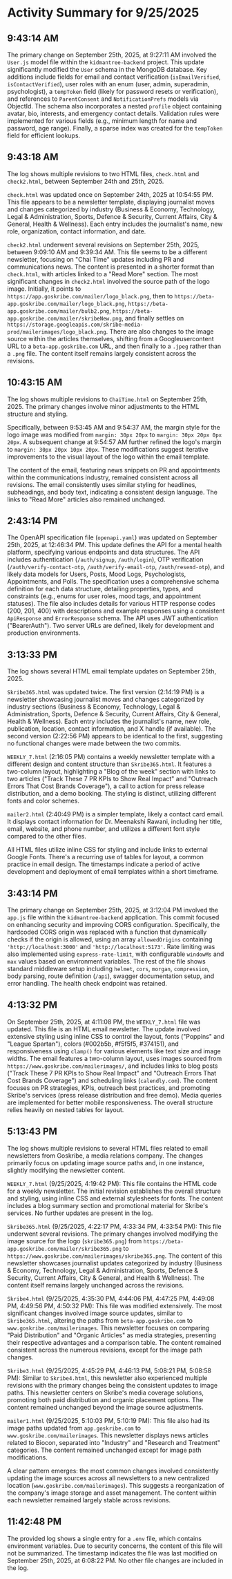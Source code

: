 # Activity Summary for 9/25/2025

## 9:43:14 AM
The primary change on September 25th, 2025, at 9:27:11 AM involved the `User.js` model file within the `kidmantree-backend` project.  This update significantly modified the `User` schema in the MongoDB database.  Key additions include fields for email and contact verification (`isEmailVerified`, `isContactVerified`), user roles with an enum (user, admin, superadmin, psychologist),  a `tempToken` field (likely for password resets or verification), and  references to `ParentConsent` and `NotificationPrefs` models via ObjectId.  The schema also incorporates a nested `profile` object containing avatar, bio, interests, and emergency contact details.  Validation rules were implemented for various fields (e.g., minimum length for name and password, age range).  Finally, a sparse index was created for the `tempToken` field for efficient lookups.


## 9:43:18 AM
The log shows multiple revisions to two HTML files, `check.html` and `check2.html`, between September 24th and 25th, 2025.

`check.html` was updated once on September 24th, 2025 at 10:54:55 PM. This file appears to be a newsletter template, displaying journalist moves and changes categorized by industry (Business & Economy, Technology, Legal & Administration, Sports, Defence & Security, Current Affairs, City & General, Health & Wellness).  Each entry includes the journalist's name, new role, organization, contact information, and date.

`check2.html` underwent several revisions on September 25th, 2025, between 9:09:10 AM and 9:39:34 AM.  This file seems to be a different newsletter, focusing on "Chai Time" updates including PR and communications news.  The content is presented in a shorter format than `check.html`, with articles linked to a "Read More" section.  The most significant changes in `check2.html` involved the source path of the logo image.  Initially, it points to `https://app.goskribe.com/mailer/logo_black.png`, then to `https://beta-app.goskribe.com/mailer/logo_black.png`,  `https://beta-app.goskribe.com/mailer/bulb2.png`,  `https://beta-app.goskribe.com/mailer/skribeNew.png`, and finally settles on `https://storage.googleapis.com/skribe-media-prod/mailerimages/logo_black.png`. There are also changes to the image source within the articles themselves, shifting from a Googleusercontent URL to a `beta-app.goskribe.com` URL, and then finally to a `.jpeg` rather than a `.png` file.  The content itself remains largely consistent across the revisions.


## 10:43:15 AM
The log shows multiple revisions to `ChaiTime.html` on September 25th, 2025.  The primary changes involve minor adjustments to the HTML structure and styling.

Specifically, between 9:53:45 AM and 9:54:37 AM, the margin style for the logo image was modified from `margin: 30px 20px` to `margin: 30px 20px 0px 20px`.  A subsequent change at 9:54:57 AM further refined the logo's margin to `margin: 30px 20px 10px 20px`. These modifications suggest iterative improvements to the visual layout of the logo within the email template.

The content of the email, featuring news snippets on PR and appointments within the communications industry, remained consistent across all revisions.  The email consistently uses similar styling for headlines, subheadings, and body text, indicating a consistent design language.  The links to "Read More" articles also remained unchanged.


## 2:43:14 PM
The OpenAPI specification file (`openapi.yaml`) was updated on September 25th, 2025, at 12:46:34 PM.  This update defines the API for a mental health platform, specifying various endpoints and data structures.  The API includes authentication (`/auth/signup`, `/auth/login`), OTP verification (`/auth/verify-contact-otp`, `/auth/verify-email-otp`, `/auth/resend-otp`), and likely data models for Users, Posts, Mood Logs, Psychologists, Appointments, and Polls.  The specification uses a comprehensive schema definition for each data structure, detailing properties, types, and constraints (e.g., enums for user roles, mood tags, and appointment statuses).  The file also includes details for various HTTP response codes (200, 201, 400) with descriptions and example responses using a consistent `ApiResponse` and `ErrorResponse` schema.  The API uses JWT authentication ("BearerAuth").  Two server URLs are defined, likely for development and production environments.


## 3:13:33 PM
The log shows several HTML email template updates on September 25th, 2025.

`Skribe365.html` was updated twice.  The first version (2:14:19 PM) is a newsletter showcasing journalist moves and changes categorized by industry sections (Business & Economy, Technology, Legal & Administration, Sports, Defence & Security, Current Affairs, City & General, Health & Wellness). Each entry includes the journalist's name, new role, publication, location, contact information, and X handle (if available). The second version (2:22:56 PM) appears to be identical to the first, suggesting no functional changes were made between the two commits.

`WEEKLY_7.html` (2:16:05 PM) contains a weekly newsletter template with a different design and content structure than `Skribe365.html`. It features a two-column layout, highlighting a "Blog of the week" section with links to two articles ("Track These 7 PR KPIs to Show Real Impact" and "Outreach Errors That Cost Brands Coverage"), a call to action for press release distribution, and a demo booking.  The styling is distinct, utilizing different fonts and color schemes.

`mailer2.html` (2:40:49 PM) is a simpler template, likely a contact card email. It displays contact information for Dr. Meenakshi Rawani, including her title, email, website, and phone number, and utilizes a different font style compared to the other files.


All HTML files utilize inline CSS for styling and include links to external Google Fonts.  There's a recurring use of tables for layout, a common practice in email design.  The timestamps indicate a period of active development and deployment of email templates within a short timeframe.


## 3:43:14 PM
The primary change on September 25th, 2025, at 3:12:04 PM involved the `app.js` file within the `kidmantree-backend` application.  This commit focused on enhancing security and improving CORS configuration.  Specifically, the hardcoded CORS origin was replaced with a function that dynamically checks if the origin is allowed, using an array `allowedOrigins`  containing `'http://localhost:3000'` and `'http://localhost:5173'`.  Rate limiting was also implemented using `express-rate-limit`, with configurable `windowMs` and `max` values based on environment variables.  The rest of the file shows standard middleware setup including `helmet`, `cors`, `morgan`, `compression`, body parsing, route definition (`/api`), swagger documentation setup, and error handling.  The health check endpoint was retained.


## 4:13:32 PM
On September 25th, 2025, at 4:11:08 PM, the `WEEKLY_7.html` file was updated.  This file is an HTML email newsletter. The update involved extensive styling using inline CSS to control the layout, fonts ("Poppins" and "League Spartan"), colors (#002b5b, #f5f5f5, #374151), and responsiveness using `clamp()` for various elements like text size and image widths.  The email features a two-column layout, uses images sourced from `https://www.goskribe.com/mailerimages/`, and includes links to blog posts ("Track These 7 PR KPIs to Show Real Impact" and "Outreach Errors That Cost Brands Coverage") and scheduling links (`calendly.com`).  The content focuses on PR strategies, KPIs, outreach best practices, and promoting Skribe's services (press release distribution and free demo).  Media queries are implemented for better mobile responsiveness.  The overall structure relies heavily on nested tables for layout.


## 5:13:43 PM
The log shows multiple revisions to several HTML files related to email newsletters from Goskribe, a media relations company.  The changes primarily focus on updating image source paths and, in one instance, slightly modifying the newsletter content.

`WEEKLY_7.html` (9/25/2025, 4:19:42 PM): This file contains the HTML code for a weekly newsletter. The initial revision establishes the overall structure and styling, using inline CSS and external stylesheets for fonts.  The content includes a blog summary section and promotional material for Skribe's services. No further updates are present in the log.

`Skribe365.html` (9/25/2025, 4:22:17 PM, 4:33:34 PM, 4:33:54 PM): This file underwent several revisions. The primary changes involved modifying the image source for the logo (`skribe365.png`) from `https://beta-app.goskribe.com/mailer/skribe365.png` to `https://www.goskribe.com/mailerimages/skribe365.png`. The content of this newsletter showcases journalist updates categorized by industry (Business & Economy, Technology, Legal & Administration, Sports, Defence & Security, Current Affairs, City & General, and Health & Wellness).  The content itself remains largely unchanged across the revisions.

`Skribe4.html` (9/25/2025, 4:35:30 PM, 4:44:06 PM, 4:47:25 PM, 4:49:08 PM, 4:49:56 PM, 4:50:32 PM): This file was modified extensively. The most significant changes involved image source updates, similar to `Skribe365.html`, altering the paths from `beta-app.goskribe.com` to `www.goskribe.com/mailerimages`.  This newsletter focuses on comparing "Paid Distribution" and "Organic Articles" as media strategies, presenting their respective advantages and a comparison table. The content remained consistent across the numerous revisions, except for the image path changes.

`Skribe3.html` (9/25/2025, 4:45:29 PM, 4:46:13 PM, 5:08:21 PM, 5:08:58 PM):  Similar to `Skribe4.html`, this newsletter also experienced multiple revisions with the primary changes being the consistent updates to image paths. This newsletter centers on Skribe's media coverage solutions, promoting both paid distribution and organic placement options. The content remained unchanged beyond the image source adjustments.

`mailer1.html` (9/25/2025, 5:10:03 PM, 5:10:19 PM): This file also had its image paths updated from `app.goskribe.com` to `www.goskribe.com/mailerimages`. This newsletter displays news articles related to Biocon, separated into "Industry" and "Research and Treatment" categories. The content remained unchanged except for image path modifications.

A clear pattern emerges:  the most common changes involved consistently updating the image sources across all newsletters to a new centralized location (`www.goskribe.com/mailerimages`).  This suggests a reorganization of the company's image storage and asset management.  The content within each newsletter remained largely stable across revisions.


## 11:42:48 PM
The provided log shows a single entry for a `.env` file, which contains environment variables.  Due to security concerns, the content of this file will not be summarized.  The timestamp indicates the file was last modified on September 25th, 2025, at 6:08:22 PM.  No other file changes are included in the log.

